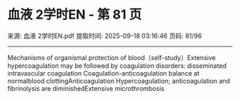 # 血液 2学时EN - 第 81 页

来源: 血液 2学时EN.pdf
提取时间: 2025-09-18 03:16:46
页码: 81/96

---

Mechanisms of organismal protection of blood（self-study）Extensive hypercoagulation may be followed by coagulation disorders: disseminated intravascular coagulation
Coagulation-anticoagulation balance at normalblood clottingAnticoagulation
Hypercoagulation; anticoagulation and fibrinolysis are diminishedExtensive microthrombosis